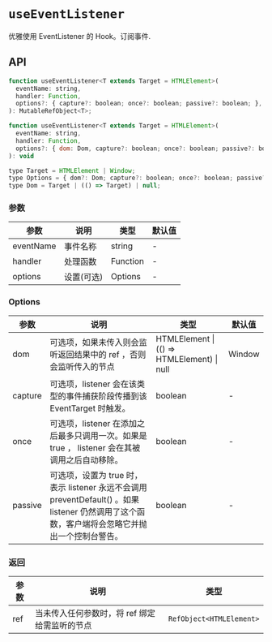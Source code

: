 # `useEventListener`

优雅使用 EventListener 的 Hook。订阅事件.

## API

```javascript
function useEventListener<T extends Target = HTMLElement>(
  eventName: string,
  handler: Function,
  options?: { capture?: boolean; once?: boolean; passive?: boolean; },
): MutableRefObject<T>;

function useEventListener<T extends Target = HTMLElement>(
  eventName: string,
  handler: Function,
  options?: { dom: Dom, capture?: boolean; once?: boolean; passive?: boolean; },
): void

type Target = HTMLElement | Window;
type Options = { dom?: Dom; capture?: boolean; once?: boolean; passive?: boolean; }
type Dom = Target | (() => Target) | null;

```


### 参数

| 参数    | 说明     | 类型                   | 默认值 |
|---------|----------|------------------------|--------|
| eventName | 事件名称 | string | -      |
| handler | 处理函数 | Function | -      |
| options | 设置(可选) | Options |   -   |

### Options

| 参数    | 说明     | 类型                   | 默认值 |
|---------|----------|------------------------|--------|
| dom | 可选项，如果未传入则会监听返回结果中的 ref ，否则会监听传入的节点	 | HTMLElement \| (() => HTMLElement) \| null   | Window      |
| capture | 可选项，listener 会在该类型的事件捕获阶段传播到该 EventTarget 时触发。	 | boolean  |    -   |
| once | 可选项，listener 在添加之后最多只调用一次。如果是 true ， listener 会在其被调用之后自动移除。	 | boolean   |    -   |
| passive | 可选项，设置为 true 时，表示 listener 永远不会调用 preventDefault() 。如果 listener 仍然调用了这个函数，客户端将会忽略它并抛出一个控制台警告。	 | boolean   |    -   |

### 返回

| 参数 | 说明     | 类型 |
|------|----------|------|
| ref | 当未传入任何参数时，将 ref 绑定给需监听的节点 | `RefObject<HTMLElement>` |


